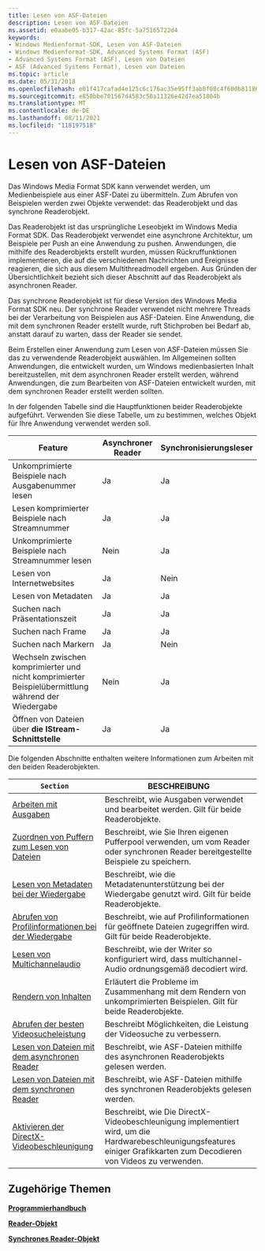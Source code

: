 ```yaml
---
title: Lesen von ASF-Dateien
description: Lesen von ASF-Dateien
ms.assetid: e0aabe05-b317-42ac-85fc-5a75165722d4
keywords:
- Windows Medienformat-SDK, Lesen von ASF-Dateien
- Windows Medienformat-SDK, Advanced Systems Format (ASF)
- Advanced Systems Format (ASF), Lesen von Dateien
- ASF (Advanced Systems Format), Lesen von Dateien
ms.topic: article
ms.date: 05/31/2018
ms.openlocfilehash: e01f417cafad4e125c6c176ac35e95ff3ab8f08c4f600b811865a9fb6ae51362
ms.sourcegitcommit: e858bbe701567d4583c50a11326e42d7ea51804b
ms.translationtype: MT
ms.contentlocale: de-DE
ms.lasthandoff: 08/11/2021
ms.locfileid: "118197518"
---
```

# <a name="reading-asf-files"></a>Lesen von ASF-Dateien

Das Windows Media Format SDK kann verwendet werden, um Medienbeispiele aus einer ASF-Datei zu übermitteln. Zum Abrufen von Beispielen werden zwei Objekte verwendet: das Readerobjekt und das synchrone Readerobjekt.

Das Readerobjekt ist das ursprüngliche Leseobjekt im Windows Media Format SDK. Das Readerobjekt verwendet eine asynchrone Architektur, um Beispiele per Push an eine Anwendung zu pushen. Anwendungen, die mithilfe des Readerobjekts erstellt wurden, müssen Rückruffunktionen implementieren, die auf die verschiedenen Nachrichten und Ereignisse reagieren, die sich aus diesem Multithreadmodell ergeben. Aus Gründen der Übersichtlichkeit bezieht sich dieser Abschnitt auf das Readerobjekt als asynchronen Reader.

Das synchrone Readerobjekt ist für diese Version des Windows Media Format SDK neu. Der synchrone Reader verwendet nicht mehrere Threads bei der Verarbeitung von Beispielen aus ASF-Dateien. Eine Anwendung, die mit dem synchronen Reader erstellt wurde, ruft Stichproben bei Bedarf ab, anstatt darauf zu warten, dass der Reader sie sendet.

Beim Erstellen einer Anwendung zum Lesen von ASF-Dateien müssen Sie das zu verwendende Readerobjekt auswählen. Im Allgemeinen sollten Anwendungen, die entwickelt wurden, um Windows medienbasierten Inhalt bereitzustellen, mit dem asynchronen Reader erstellt werden, während Anwendungen, die zum Bearbeiten von ASF-Dateien entwickelt wurden, mit dem synchronen Reader erstellt werden sollten.

In der folgenden Tabelle sind die Hauptfunktionen beider Readerobjekte aufgeführt. Verwenden Sie diese Tabelle, um zu bestimmen, welches Objekt für Ihre Anwendung verwendet werden soll.



| Feature                                                                    | Asynchroner Reader | Synchronisierungsleser |
|----------------------------------------------------------------------------|--------------|-------------|
| Unkomprimierte Beispiele nach Ausgabenummer lesen                                 | Ja          | Ja         |
| Lesen komprimierter Beispiele nach Streamnummer                                   | Ja          | Ja         |
| Unkomprimierte Beispiele nach Streamnummer lesen                                 | Nein           | Ja         |
| Lesen von Internetwebsites                                                    | Ja          | Nein          |
| Lesen von Metadaten                                                              | Ja          | Ja         |
| Suchen nach Präsentationszeit                                                  | Ja          | Ja         |
| Suchen nach Frame                                                              | Ja          | Ja         |
| Suchen nach Markern                                                             | Ja          | Nein          |
| Wechseln zwischen komprimierter und nicht komprimierter Beispielübermittlung während der Wiedergabe | Nein           | Ja         |
| Öffnen von Dateien über **die IStream-Schnittstelle**                                     | Ja          | Ja         |



 

Die folgenden Abschnitte enthalten weitere Informationen zum Arbeiten mit den beiden Readerobjekten.



| `Section`                                                                                      | BESCHREIBUNG                                                                                                                             |
|----------------------------------------------------------------------------------------------|-----------------------------------------------------------------------------------------------------------------------------------------|
| [Arbeiten mit Ausgaben](working-with-outputs.md)                                             | Beschreibt, wie Ausgaben verwendet und bearbeitet werden. Gilt für beide Readerobjekte.                                                            |
| [Zuordnen von Puffern zum Lesen von Dateien](allocating-buffers-for-file-reading.md)               | Beschreibt, wie Sie Ihren eigenen Pufferpool verwenden, um vom Reader oder synchronen Reader bereitgestellte Beispiele zu speichern.                            |
| [Lesen von Metadaten bei der Wiedergabe](reading-metadata-at-playback.md)                             | Beschreibt, wie die Metadatenunterstützung bei der Wiedergabe genutzt wird. Gilt für beide Readerobjekte.                                        |
| [Abrufen von Profilinformationen bei der Wiedergabe](getting-profile-information-at-playback.md)       | Beschreibt, wie auf Profilinformationen für geöffnete Dateien zugegriffen wird. Gilt für beide Readerobjekte.                                           |
| [Lesen von Multichannelaudio](reading-multichannel-audio.md)                                 | Beschreibt, wie der Writer so konfiguriert wird, dass multichannel-Audio ordnungsgemäß decodiert wird.                                                            |
| [Rendern von Inhalten](rendering-content.md)                                                   | Erläutert die Probleme im Zusammenhang mit dem Rendern von unkomprimierten Beispielen. Gilt für beide Readerobjekte.                                         |
| [Abrufen der besten Videosucheleistung](getting-the-best-video-seeking-performance.md) | Beschreibt Möglichkeiten, die Leistung der Videosuche zu verbessern.                                                                                    |
| [Lesen von Dateien mit dem asynchronen Reader](reading-files-with-the-asynchronous-reader.md) | Beschreibt, wie ASF-Dateien mithilfe des asynchronen Readerobjekts gelesen werden.                                                                   |
| [Lesen von Dateien mit dem synchronen Reader](reading-files-with-the-synchronous-reader.md)   | Beschreibt, wie ASF-Dateien mithilfe des synchronen Readerobjekts gelesen werden.                                                                    |
| [Aktivieren der DirectX-Videobeschleunigung](enabling-directx-video-acceleration.md)               | Beschreibt, wie Die DirectX-Videobeschleunigung implementiert wird, um die Hardwarebeschleunigungsfeatures einiger Grafikkarten zum Decodieren von Videos zu verwenden. |



 

## <a name="related-topics"></a>Zugehörige Themen

<dl> <dt>

[**Programmierhandbuch**](programming-guide.md)
</dt> <dt>

[**Reader-Objekt**](reader-object.md)
</dt> <dt>

[**Synchrones Reader-Objekt**](synchronous-reader-object.md)
</dt> </dl>

 

 




